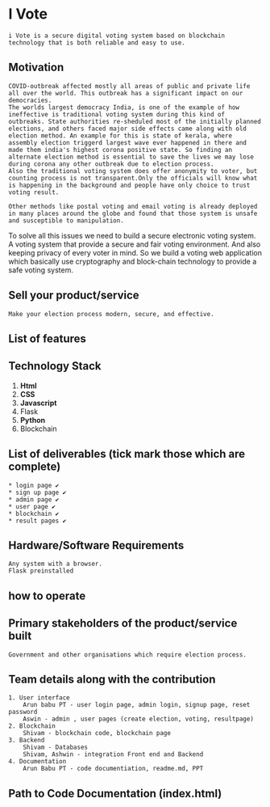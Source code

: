 
# I Vote
    i Vote is a secure digital voting system based on blockchain technology that is both reliable and easy to use.

## Motivation

    COVID-outbreak affected mostly all areas of public and private life all over the world. This outbreak has a significant impact on our democracies. 
    The worlds largest democracy India, is one of the example of how ineffective is traditional voting system during this kind of outbreaks. State authorities re-sheduled most of the initially planned elections, and others faced major side effects came along with old election method. An example for this is state of kerala, where assembly election triggerd largest wave ever happened in there and made them india's highest corona positive state. So finding an alternate election method is essential to save the lives we may lose during corona any other outbreak due to election process.
    Also the traditional voting system does offer anonymity to voter, but counting process is not transparent.Only the officials will know what is happening in the background and people have only choice to trust voting result.

    Other methods like postal voting and email voting is already deployed in many places around the globe and found that those system is unsafe and susceptible to manipulation.

   To solve all this issues we need to build a secure electronic voting system. A voting system that provide a secure and fair voting environment. And also keeping privacy of every voter in mind. So we build a voting web application which basically use cryptography and block-chain technology to provide a safe voting system.

## Sell your product/service
    Make your election process modern, secure, and effective.
## List of features


## Technology Stack

1. **Html**
2. **CSS**
3. **Javascript**
4. Flask
5. **Python**
6. Blockchain

## List of deliverables (tick mark those which are complete)

    * login page ✔️
    * sign up page ✔️
    * admin page ✔️
    * user page ✔️
    * blockchain ✔️
    * result pages ✔️

## Hardware/Software Requirements
    Any system with a browser.
    Flask preinstalled

## how to operate


## Primary stakeholders of the product/service built
    Government and other organisations which require election process.

## Team details along with the contribution

    1. User interface
        Arun babu PT - user login page, admin login, signup page, reset password
        Aswin - admin , user pages (create election, voting, resultpage)
    2. Blockchain
        Shivam - blockchain code, blockchain page
    3. Backend
        Shivam - Databases
        Shivam, Ashwin - integration Front end and Backend
    4. Documentation
        Arun Babu PT - code documentiation, readme.md, PPT

## Path to Code Documentation (index.html)
